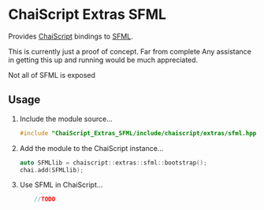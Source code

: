 # ChaiScript Extras SFML 
Provides [ChaiScript](https://github.com/ChaiScript/ChaiScript) bindings to [SFML](https://github.com/SFML/SFML).

This is currently just a proof of concept. Far from complete Any assistance in getting this up and running would be much appreciated.

Not all of SFML is exposed

## Usage

1. Include the module source...
    ```cpp
    #include "ChaiScript_Extras_SFML/include/chaiscript/extras/sfml.hpp"
    ```

2. Add the module to the ChaiScript instance...
    ```cpp
    auto SFMLlib = chaiscript::extras::sfml::bootstrap();
    chai.add(SFMLlib);
    ```
3. Use SFML in ChaiScript...
    ```c
        //TODO
    ```
